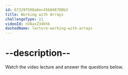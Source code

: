 ```yaml
---
id: 67329f508a6ec45b046700b3
title: Working with Arrays
challengeType: 11
videoId: nVAaxZ34khk
dashedName: lecture-working-with-arrays
---
```


# --description--

Watch the video lecture and answer the questions below.


